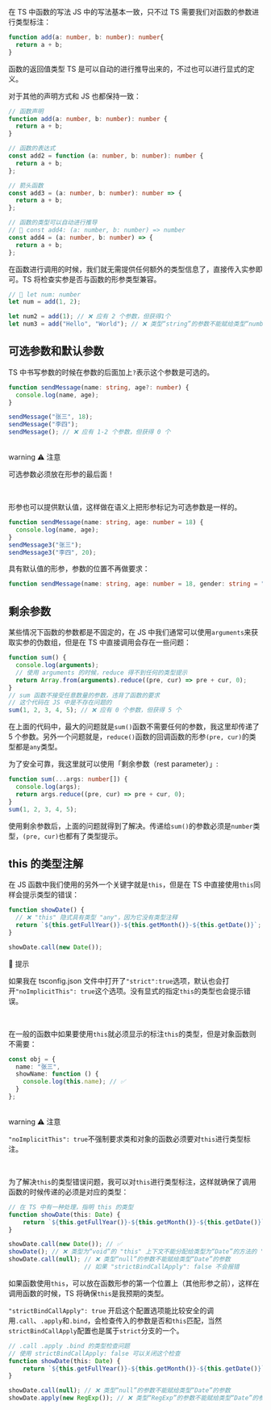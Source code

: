 在 TS 中函数的写法 JS 中的写法基本一致，只不过 TS 需要我们对函数的参数进行类型标注：

```typescript
function add(a: number, b: number): number{
  return a + b;
}
```

函数的返回值类型 TS 是可以自动的进行推导出来的，不过也可以进行显式的定义。

对于其他的声明方式和 JS 也都保持一致：

```typescript
// 函数声明
function add(a: number, b: number): number {
  return a + b;
}

// 函数的表达式
const add2 = function (a: number, b: number): number {
  return a + b;
};

// 箭头函数
const add3 = (a: number, b: number): number => {
  return a + b;
};

// 函数的类型可以自动进行推导
// 🤔 const add4: (a: number, b: number) => number
const add4 = (a: number, b: number) => {
  return a + b;
};
```

在函数进行调用的时候，我们就无需提供任何额外的类型信息了，直接传入实参即可。TS 将检查实参是否与函数的形参类型兼容。

```typescript
// 🤔 let num: number
let num = add(1, 2);

let num2 = add(1); // ❌ 应有 2 个参数，但获得1个
let num3 = add("Hello", "World"); // ❌ 类型“string”的参数不能赋给类型“number”的参数
```



## <font style="background-color:#74B602;"> </font> 可选参数和默认参数
TS 中书写参数的时候在参数的后面加上`?`表示这个参数是可选的。

```typescript
function sendMessage(name: string, age?: number) {
  console.log(name, age);
}

sendMessage("张三", 18);
sendMessage("李四");
sendMessage(); // ❌ 应有 1-2 个参数，但获得 0 个
```

<br/>warning
⚠️ 注意

可选参数必须放在形参的最后面！

<br/>



形参也可以提供默认值，这样做在语义上把形参标记为可选参数是一样的。

```typescript
function sendMessage(name: string, age: number = 18) {
  console.log(name, age);
}
sendMessage3("张三");
sendMessage3("李四", 20);
```

具有默认值的形参，参数的位置不再做要求：

```typescript
function sendMessage(name: string, age: number = 18, gender: string = "男") {}
```



## <font style="background-color:#74B602;"> </font> 剩余参数
某些情况下函数的参数都是不固定的，在 JS 中我们通常可以使用`arguments`来获取实参的伪数组，但是在 TS 中直接调用会存在一些问题：

```typescript
function sum() {
  console.log(arguments);
  // 使用 arguments 的时候，reduce 得不到任何的类型提示
  return Array.from(arguments).reduce((pre, cur) => pre + cur, 0);
}
// sum 函数不接受任意数量的参数，违背了函数的要求
// 这个代码在 JS 中是不存在问题的
sum(1, 2, 3, 4, 5); // ❌ 应有 0 个参数，但获得 5 个
```

在上面的代码中，最大的问题就是`sum()`函数不需要任何的参数，我这里却传递了 5 个参数。另外一个问题就是，`reduce()`函数的回调函数的形参`(pre, cur)`的类型都是`any`类型。

为了安全可靠，我这里就可以使用「剩余参数（rest parameter）」:

```typescript
function sum(...args: number[]) {
  console.log(args);
  return args.reduce((pre, cur) => pre + cur, 0);
}
sum(1, 2, 3, 4, 5);
```

使用剩余参数后，上面的问题就得到了解决。传递给`sum()`的参数必须是`number`类型，`(pre, cur)`也都有了类型提示。



## <font style="background-color:#74B602;"> </font> this 的类型注解
在 JS 函数中我们使用的另外一个关键字就是`this`，但是在 TS 中直接使用`this`同样会提示类型的错误：

```typescript
function showDate() {
  // ❌ "this" 隐式具有类型 "any"，因为它没有类型注释
  return `${this.getFullYear()}-${this.getMonth()}-${this.getDate()}`;
}

showDate.call(new Date());
```


🔔 提示

如果我在 tsconfig.json 文件中打开了`"strict":true`选项，默认也会打开`"noImplicitThis": true`这个选项。没有显式的指定`this`的类型也会提示错误。

<br/>

在一般的函数中如果要使用`this`就必须显示的标注`this`的类型，但是对象函数则不需要：

```typescript
const obj = {
  name: "张三",
  showName: function () {
    console.log(this.name); // ✅
  }
};

```

<br/>warning
⚠️ 注意

`"noImplicitThis": true`不强制要求类和对象的函数必须要对`this`进行类型标注。

<br/>



为了解决`this`的类型错误问题，我可以对`this`进行类型标注，这样就确保了调用函数的时候传递的必须是对应的类型：

```typescript
// 在 TS 中有一种处理，指明 this 的类型
function showDate(this: Date) {
    return `${this.getFullYear()}-${this.getMonth()}-${this.getDate()}`;
}

showDate.call(new Date()); // ✅ 
showDate(); // ❌ 类型为“void”的 "this" 上下文不能分配给类型为“Date”的方法的 "this"
showDate.call(null); // ❌ 类型“null”的参数不能赋给类型“Date”的参数
                     // 如果 "strictBindCallApply": false 不会报错
```

如果函数使用`this`，可以放在函数形参的第一个位置上（其他形参之前），这样在调用函数的时候，TS 将确保`this`是我预期的类型。



`"strictBindCallApply": true` 开启这个配置选项能比较安全的调用`.call`、`.apply`和`.bind`，会检查传入的参数是否和`this`匹配，当然`strictBindCallApply`配置也是属于`strict`分支的一个。

```typescript
// .call .apply .bind 的类型检查问题
// 使用 strictBindCallApply: false 可以关闭这个检查
function showDate(this: Date) {
    return `${this.getFullYear()}-${this.getMonth()}-${this.getDate()}`;
}

showDate.call(null); // ❌ 类型“null”的参数不能赋给类型“Date”的参数
showDate.apply(new RegExp()); // ❌ 类型“RegExp”的参数不能赋给类型“Date”的参数
```

